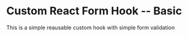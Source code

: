 # Custom React Form Hook -- Basic

This is a simple reausable custom hook with simple form validation
